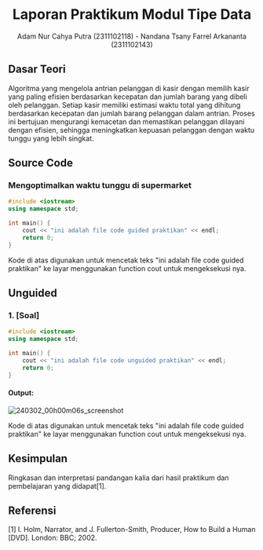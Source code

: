 # <h1 align="center">Laporan Praktikum Modul Tipe Data</h1>
<p align="center">
    Adam Nur Cahya Putra (2311102118)
- Nandana Tsany Farrel Arkananta (2311102143)
</p>

## Dasar Teori
Algoritma yang mengelola antrian pelanggan di kasir dengan memilih kasir yang paling efisien berdasarkan kecepatan dan jumlah barang yang dibeli oleh pelanggan. Setiap kasir memiliki estimasi waktu total yang dihitung berdasarkan kecepatan dan jumlah barang pelanggan dalam antrian. Proses ini bertujuan mengurangi kemacetan dan memastikan pelanggan dilayani dengan efisien, sehingga meningkatkan kepuasan pelanggan dengan waktu tunggu yang lebih singkat.

## Source Code 

### Mengoptimalkan waktu tunggu di supermarket

```C++
#include <iostream>
using namespace std;

int main() {
    cout << "ini adalah file code guided praktikan" << endl;
    return 0;
}
```
Kode di atas digunakan untuk mencetak teks "ini adalah file code guided praktikan" ke layar menggunakan function cout untuk mengeksekusi nya.

## Unguided 

### 1. [Soal]

```C++
#include <iostream>
using namespace std;

int main() {
    cout << "ini adalah file code unguided praktikan" << endl;
    return 0;
}
```
#### Output:
![240302_00h00m06s_screenshot](https://github.com/suxeno/Struktur-Data-Assignment/assets/111122086/6d1727a8-fb77-4ecf-81ff-5de9386686b7)

Kode di atas digunakan untuk mencetak teks "ini adalah file code guided praktikan" ke layar menggunakan function cout untuk mengeksekusi nya.

## Kesimpulan
Ringkasan dan interpretasi pandangan kalia dari hasil praktikum dan pembelajaran yang didapat[1].

## Referensi
[1] I. Holm, Narrator, and J. Fullerton-Smith, Producer, How to Build a Human [DVD]. London: BBC; 2002.
